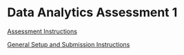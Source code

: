 # Data Analytics Assessment 1

[Assessment Instructions](https://docs.google.com/document/d/1AZICw_9eFtLsJiC-JuRdtsVxs9yfc9ATmIE_6wYOKKQ/preview)

[General Setup and Submission Instructions](https://docs.google.com/document/d/1DyX6H6mP1bM1y35C5_xQhTWyiOnJYH46SfDVKEysyJo/preview)
